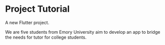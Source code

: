 # Project Tutorial

A new Flutter project.

We are five students from Emory University aim to develop an app to bridge the needs for tutor for college students.
